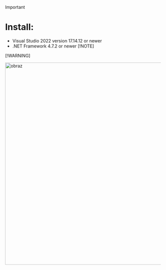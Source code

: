 > [!IMPORTANT]
> # Install:
> - Visual Studio 2022 version 17.14.12 or newer
> - .NET Framework 4.7.2 or newer
> [!NOTE]
> >
> [!WARNING]


<img width="1008" height="654" alt="obraz" src="https://github.com/user-attachments/assets/0bc2d874-b262-4d56-825e-61174b3a1be8" />


